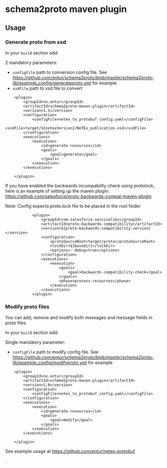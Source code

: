 # schema2proto maven plugin

## Usage

### Generate proto from xsd

In your `build` section add:

2 mandatory parameters:
* `configFile` path to conversion config file. See https://github.com/entur/schema2proto/blob/master/schema2proto-lib/example_config/generateproto.yml for example
* `xsdFile` path to xsd file to convert

```
    <plugin>
        <groupId>no.entur</groupId>
        <artifactId>schema2proto-maven-plugin</artifactId>
        <version>1.1</version>
        <configuration>
            <configFile>netex_to_protobuf_config.yaml</configFile>
            <xsdFile>target/${netexVersion}/NeTEx_publication.xsd</xsdFile>
        </configuration>
        <executions>
            <execution>
                <id>generate-resources</id>
                <goals>
                    <goal>generate</goal>
                </goals>
            </execution>
        </executions>

    </plugin>
```

If you have enabled the backwards incompability check using protolock, here is an example of setting up the maven plugin: https://github.com/salesforce/proto-backwards-compat-maven-plugin

Note: Config expects proto.lock file to be placed in the root folder

```
            <plugin>
                <groupId>com.salesforce.servicelibs</groupId>
                <artifactId>proto-backwards-compatibility</artifactId>
                <version>${proto-backwards-compatibility.version}</version>
                <configuration>
                    <protoSourceRoot>target/proto</protoSourceRoot>
                    <lockDir>${basedir}</lockDir>
                    <options>--debug=true</options>
                </configuration>
                <executions>
                    <execution>
                        <goals>
                            <goal>backwards-compatibility-check</goal>
                        </goals>
                        <phase>process-resources</phase>
                    </execution>
                </executions>
            </plugin>
```

### Modify proto files

You can add, remove and modify both messages and message fields in proto files

In your `build` section add:

Single mandatory parameter:
* `configFile` path to modify config file. See https://github.com/entur/schema2proto/blob/master/schema2proto-lib/example_config/modifyproto.yml for example

```
    <plugin>
        <groupId>no.entur</groupId>
        <artifactId>schema2proto-maven-plugin</artifactId>
        <version>1.0</version>
        <configuration>
            <configFile>netex_to_protobuf_config.yaml</configFile>
        </configuration>
        <executions>
            <execution>
                <id>generate-resources</id>
                <goals>
                    <goal>modify</goal>
                </goals>
            </execution>
        </executions>

    </plugin>
```

See example usage at https://github.com/entur/netex-protobuf

.